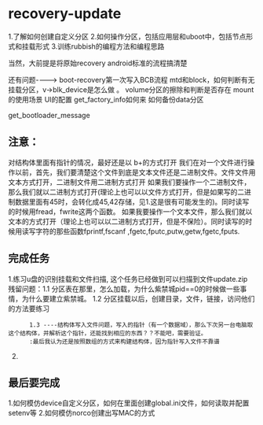 # recovery-update1.了解如何创建自定义分区2.如何操作分区，包括应用层和uboot中，包括节点形式和挂载形式3.训练rubbish的编程方法和编程思路当然，大前提是将原始recovery android标准的流程搞清楚还有问题---->boot-recovery第一次写入BCB流程mtd和block，如何判断有无挂载分区，v->blk_device是怎么做 。volume分区的擦除和判断是否存在mount的使用场景UI的配置get_factory_info如何来如何备份data分区get_bootloader_message注意：---------对结构体里面有指针的情况，最好还是以 b+的方式打开我们在对一个文件进行操作以前，首先，我们要清楚这个文件到底是文本文件还是二进制文件。文件文件用文本方式打开，二进制文件用二进制方式打开如果我们要操作一个二进制文件，那么我们就以二进制方式打开(理论上也可以以文件方式打开，但是如果写的二进制数据里面有45时，会转化成45,42存储，见1.这是很有可能发生的)。同时读写的时候用fread，fwrite这两个函数。如果我要操作一个文本文件，那么我们就以文本的方式打开（理论上也可以以二进制方式打开，但是不保险）。同时读写的时候用读写字符的那些函数fprintf,fscanf ,fgetc,fputc,putw,getw,fgetc,fputs.完成任务----------------------------------1.练习u盘的识别挂载和文件扫描, 这个任务已经做到可以扫描到文件update.zip残留问题：1.1 分区表在那里，怎么加载，为什么紫禁城pid==0的时候做一些事情，为什么要建立紫禁城。		  1.2 分区挂载以后，创建目录，文件，链接，访问他们的方法要练习		  		  1.3 ----结构体写入文件问题，写入的指针（有一个数据域），那么下次另一台电脑取这个结构体，并解析这个指针，还能找到相应的东西？？不能吧，需要验证。		  :最后我认为还是按照数组的方式来构建结构体，因为指针写入文件不靠谱2.最后要完成--------------------------1.如何模仿device自定义分区，如何在里面创建global.ini文件，如何读取并配置setenv等2.如何模仿norco创建出写MAC的方式